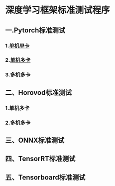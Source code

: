 # 深度学习框架标准测试程序
## 一.Pytorch标准测试
### 1.[单机单卡](notes/pytorch-smsg.md)
### 2.[单机多卡](notes/pytorch-smmg.md)
### 3.多机多卡
## 二、Horovod标准测试
### 1.单机多卡
### 2.多机多卡
## 三、ONNX标准测试
## 四、TensorRT标准测试
## 五、Tensorboard标准测试